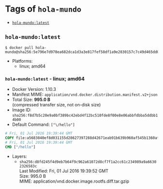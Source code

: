<!-- THIS FILE IS GENERATED VIA './update-remote.sh' -->

# Tags of `hola-mundo`

-	[`hola-mundo:latest`](#hola-mundolatest)

## `hola-mundo:latest`

```console
$ docker pull hola-mundo@sha256:5e796e7d978ea682dca1d3a3e817fef58df1a9e2830157c7c49d465dd014bc71
```

-	Platforms:
	-	linux; amd64

### `hola-mundo:latest` - linux; amd64

-	Docker Version: 1.10.3
-	Manifest MIME: `application/vnd.docker.distribution.manifest.v2+json`
-	Total Size: **995.0 B**  
	(compressed transfer size, not on-disk size)
-	Image ID: `sha256:f8d7b5c20e9a0bf389bc42ebd4f12bc510fde8f00e8e06abbfdbba5ddbb14b00`
-	Default Command: `["\/hello"]`

```dockerfile
# Fri, 01 Jul 2016 19:39:44 GMT
COPY file:a5683840ef8d031155d28627397288d42671eab91b639b960af545b1360af727 in /
# Fri, 01 Jul 2016 19:39:44 GMT
CMD ["/hello"]
```

-	Layers:
	-	`sha256:d8fd245f4d9eb7b64f9c962a61072d8cf7f1a2cc61c234989a9a66302326583c`  
		Last Modified: Fri, 01 Jul 2016 19:39:52 GMT  
		Size: 995.0 B  
		MIME: application/vnd.docker.image.rootfs.diff.tar.gzip
